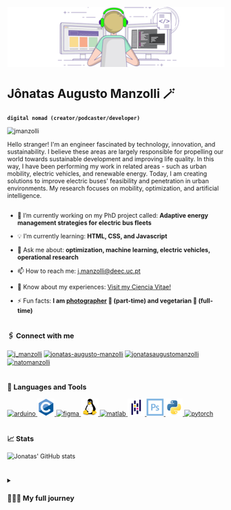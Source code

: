 <img src="https://raw.githubusercontent.com/leorrose/leorrose/master/readme_header.gif">

# Jônatas Augusto Manzolli  🪄

**`digital nomad (creator/podcaster/developer)`**

<p align="left"> <img src="https://komarev.com/ghpvc/?username=jmanzolli&label=Profile%20views&color=0e75b6&style=flat" alt="jmanzolli" /> </p>

<p align="left"> Hello stranger! I'm an engineer fascinated by technology, innovation, and sustainability. I believe these areas are largely responsible for propelling our world towards sustainable development and improving life quality. In this way, I have been performing my work in related areas - such as urban mobility, electric vehicles, and renewable energy. Today, I am creating solutions to improve electric buses' feasibility and penetration in urban environments. My research focuses on mobility, optimization, and artificial intelligence. </p>

##

- 🔭 I’m currently working on my PhD project called: **Adaptive energy management strategies for electric bus fleets**

- 💡 I’m currently learning: **HTML, CSS, and Javascript**

- 💬 Ask me about: **optimization, machine learning, electric vehicles, operational research**

- 📫 How to reach me: j.manzolli@deec.uc.pt

- 📄 Know about my experiences: <a href="https://www.cienciavitae.pt/portal/ED1D-59E6-2B99" target="_blank">Visit my Ciencia Vitae!</a>

- ⚡ Fun facts: **I am <a href="https://www.natomanzolli.com/" target="_blank">photographer</a>
 📸 (part-time) and vegetarian 🌱 (full-time)**

#

### 🖇️ Connect with me
<p align="left">
<a href="https://twitter.com/j_manzolli" target="blank"><img align="center" src="https://raw.githubusercontent.com/rahuldkjain/github-profile-readme-generator/master/src/images/icons/Social/twitter.svg" alt="j_manzolli" height="30" width="40" /></a>
<a href="https://linkedin.com/in/jonatas-augusto-manzolli" target="blank"><img align="center" src="https://raw.githubusercontent.com/rahuldkjain/github-profile-readme-generator/master/src/images/icons/Social/linked-in-alt.svg" alt="jonatas-augusto-manzolli" height="30" width="40" /></a>
<a href="https://fb.com/jonatasaugustomanzolli" target="blank"><img align="center" src="https://raw.githubusercontent.com/rahuldkjain/github-profile-readme-generator/master/src/images/icons/Social/facebook.svg" alt="jonatasaugustomanzolli" height="30" width="40" /></a>
<a href="https://instagram.com/natomanzolli" target="blank"><img align="center" src="https://raw.githubusercontent.com/rahuldkjain/github-profile-readme-generator/master/src/images/icons/Social/instagram.svg" alt="natomanzolli" height="30" width="40" /></a>
</p>

#

### 🧰 Languages and Tools
<p align="left"> <a href="https://www.arduino.cc/" target="_blank" rel="noreferrer"> <img src="https://cdn.worldvectorlogo.com/logos/arduino-1.svg" alt="arduino" width="40" height="40"/> </a> <a href="https://www.cprogramming.com/" target="_blank" rel="noreferrer"> <img src="https://raw.githubusercontent.com/devicons/devicon/master/icons/c/c-original.svg" alt="c" width="40" height="40"/> </a> <a href="https://www.figma.com/" target="_blank" rel="noreferrer"> <img src="https://www.vectorlogo.zone/logos/figma/figma-icon.svg" alt="figma" width="40" height="40"/> </a> <a href="https://www.linux.org/" target="_blank" rel="noreferrer"> <img src="https://raw.githubusercontent.com/devicons/devicon/master/icons/linux/linux-original.svg" alt="linux" width="40" height="40"/> </a> <a href="https://www.mathworks.com/" target="_blank" rel="noreferrer"> <img src="https://upload.wikimedia.org/wikipedia/commons/2/21/Matlab_Logo.png" alt="matlab" width="40" height="40"/> </a> <a href="https://pandas.pydata.org/" target="_blank" rel="noreferrer"> <img src="https://raw.githubusercontent.com/devicons/devicon/2ae2a900d2f041da66e950e4d48052658d850630/icons/pandas/pandas-original.svg" alt="pandas" width="40" height="40"/> </a> <a href="https://www.photoshop.com/en" target="_blank" rel="noreferrer"> <img src="https://raw.githubusercontent.com/devicons/devicon/master/icons/photoshop/photoshop-line.svg" alt="photoshop" width="40" height="40"/> </a> <a href="https://www.python.org" target="_blank" rel="noreferrer"> <img src="https://raw.githubusercontent.com/devicons/devicon/master/icons/python/python-original.svg" alt="python" width="40" height="40"/> </a> <a href="https://pytorch.org/" target="_blank" rel="noreferrer"> <img src="https://www.vectorlogo.zone/logos/pytorch/pytorch-icon.svg" alt="pytorch" width="40" height="40"/> </a> </p>

#

### 📈 Stats
![Jonatas' GitHub stats](https://github-readme-stats.vercel.app/api?username=jmanzolli&show_icons=true&theme=tokyonight)

#

<details>
<summary><h3> 🧑🏻‍💻 My full journey </h3></summary>
Jônatas Augusto Manzolli holds an MSc degree in Energy for Sustainability from the University of Coimbra (2020). He is currently a PhD student in Sustainable Energy Systems by the same institution. He holds a BS degree in Electrical Engineering from the University of Campinas (2017). During his undergraduate period, he was an exchange student, with a scholarship (CsF/DAAD), at the Technical University of Munich (2014-2016). As a result of his research in electrical mobility, he received the SYLFF award (Tokyo foundation) for young world leaders (2019). He was selected to participate in the International Workshop on Innovating (IWI), an event dedicated to outstanding young researchers in Portugal, held at the Massachusetts Institute of Technology (2019). He was placed among the top ten best projects in the EDP University Challenge award (2020) and was a finalist in the Oeiras Valley Award (2020). His research interests are fast charging techniques, route optimization, urban mobility, and electric vehicles in general. Professionally, he worked at the company IAV Automotive Engineering (Munich, Germany) during 2015-2016. Since 2020 he is a fellow researcher at the Institute for Systems Engineering and Computers at Coimbra (INESCC).
